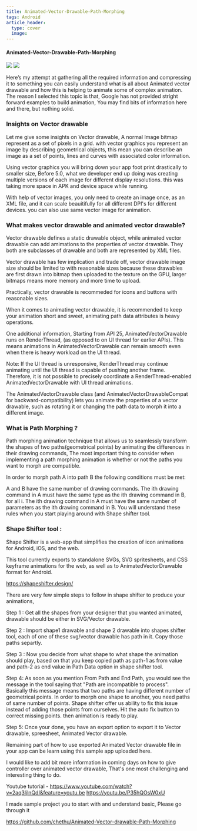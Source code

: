 ```yaml
---
title: Animated-Vector-Drawable-Path-Morphing
tags: Android
article_header:
  type: cover
  image:
---
```




#### Animated-Vector-Drawable-Path-Morphing


<div class="grid">
  <div class="cell cell--12 cell--lg-6 content">
      <div class="card">
      <div class="card__image">
      <img class="image" src="{{site.baseurl}}/assets/post/original_demo.gif"/>
      <img class="image" src="{{site.baseurl}}/assets/post/demo_vedio.gif"/>
      </div>
      </div>
    </div>
</div>




Here’s my attempt at gathering all the required information and compressing it to something you can easily understand what is all about Animated vector drawable and how this is helping to animate some of complex animation. The reason I selected this topic is that, Google has not provided stright forward examples to build animation, You may find bits of information here and there, but nothing solid.


### Insights on Vector drawable
Let me give some insights on Vector drawable, A normal Image bitmap represent as a set of pixels in a grid. with vector graphics you represent an image by describing geometrical objects, this mean you can describe an image as a set of points, lines and curves with associated color information.

Using vector graphics you will bring down your app foot print drastically to smaller size, Before 5.0, what we developer end up doing was creating multiple versions of each image for different display resolutions. this was taking more space in APK and device space while running.

With help of vector images, you only need to create an image once, as an XML file, and it can scale beauitifully for all different DPI's for different devices. you can also use same vector image for animation.

### What makes vector drawable and animated vector drawable?
Vector drawable defines a static drawable object, while animated vector drawable can add amimations to the properties of vector drawable. They both are subclasses of drawable and both are represented by XML files.

Vector drawable has few implication and trade off, vector drawable image size should be limited to with reasonable sizes because these drawables are first drawn into bitmap then uploaded to the texture on the GPU, larger bitmaps means more memory and more time to upload.

Practically, vector drawable is recommeded for icons and buttons with reasonable sizes.

When it comes to animating vector drawable, it is recommended to keep your animation short and sweet, animating path data attributes is heavy operations.

One additional information, Starting from API 25, AnimatedVectorDrawable runs on RenderThread, (as opposed to on UI thread for earlier APIs). This means animations in AnimatedVectorDrawable can remain smooth even when there is heavy workload on the UI thread.

Note: If the UI thread is unresponsive, RenderThread may continue animating until the UI thread is capable of pushing another frame. Therefore, it is not possible to precisely coordinate a RenderThread-enabled AnimatedVectorDrawable with UI thread animations.

The AnimatedVectorDrawable class (and AnimatedVectorDrawableCompat for backward-compatibility) lets you animate the properties of a vector drawable, such as rotating it or changing the path data to morph it into a different image.

### What is Path Morphing ? 

Path morphing animation technique that allows us to seamlessly transform the shapes of two paths(geometrical points) by animating the differences in their drawing commands, The most important thing to consider when implementing a path morphing animation is whether or not the paths you want to morph are compatible.

In order to morph path A into path B the following conditions must be met:

A and B have the same number of drawing commands.
The ith drawing command in A must have the same type as the ith drawing command in B, for all i.
The ith drawing command in A must have the same number of parameters as the ith drawing command in B.
You will understand these rules when you start playing around with Shape shifter tool.

### Shape Shifter tool : 

Shape Shifter is a web-app that simplifies the creation of icon animations for Android, iOS, and the web.

This tool currently exports to standalone SVGs, SVG spritesheets, and CSS keyframe animations for the web, as well as to AnimatedVectorDrawable format for Android.

https://shapeshifter.design/

There are very few simple steps to follow in shape shifter to produce your animations,

Step 1 : Get all the shapes from your designer that you wanted animated, drawable should be either in SVG/Vector drawable.

Step 2 : Import shape1 drawable and shape 2 drawable into shapes shifter tool, each of one of these svg/vector drawable has path in it. Copy those paths separtly.

Step 3 : Now you decide from what shape to what shape the animation should play, based on that you keep copied path as path-1 as from value and path-2 as end value in Path Data option in shape shifter tool.

Step 4: As soon as you mention From Path and End Path, you would see the message in the tool saying that "Path are incompatible to process". Basically this message means that two paths are having different number of geometrical points. In order to morph one shape to another, you need paths of same number of points. Shape shifter offer us ability to fix this issue instead of adding those points from ourselves. Hit the auto fix button to correct missing points. then animation is ready to play.

Step 5: Once your done, you have an export option to export it to Vector drawable, spreesheet, Animated Vector drawable.

Remaining part of how to use exported Animated Vector drawable file in your app can be learn using this sample app uploaded here.


I would like to add bit more information in coming days on how to give controller over animated vector drawable, That's one most challenging and interesting thing to do.

Youtube tutorial - https://www.youtube.com/watch?v=2aq3ljlnQdI&feature=youtu.be https://youtu.be/P35hQOsW0xU

I made sample project you to start with and understand basic, Please go through it 

https://github.com/chethu/Animated-Vector-drawable-Path-Morphing

<!--more-->
